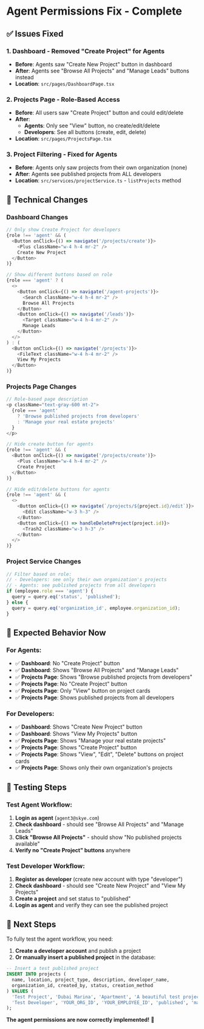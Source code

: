 # Agent Permissions Fix - Complete

## ✅ Issues Fixed

### 1. **Dashboard - Removed "Create Project" for Agents**
- **Before**: Agents saw "Create New Project" button in dashboard
- **After**: Agents see "Browse All Projects" and "Manage Leads" buttons instead
- **Location**: `src/pages/DashboardPage.tsx`

### 2. **Projects Page - Role-Based Access**
- **Before**: All users saw "Create Project" button and could edit/delete
- **After**: 
  - **Agents**: Only see "View" button, no create/edit/delete
  - **Developers**: See all buttons (create, edit, delete)
- **Location**: `src/pages/ProjectsPage.tsx`

### 3. **Project Filtering - Fixed for Agents**
- **Before**: Agents only saw projects from their own organization (none)
- **After**: Agents see published projects from ALL developers
- **Location**: `src/services/projectService.ts` - `listProjects` method

## 🔧 Technical Changes

### Dashboard Changes
```typescript
// Only show Create Project for developers
{role !== 'agent' && (
  <Button onClick={() => navigate('/projects/create')}>
    <Plus className="w-4 h-4 mr-2" />
    Create New Project
  </Button>
)}

// Show different buttons based on role
{role === 'agent' ? (
  <>
    <Button onClick={() => navigate('/agent-projects')}>
      <Search className="w-4 h-4 mr-2" />
      Browse All Projects
    </Button>
    <Button onClick={() => navigate('/leads')}>
      <Target className="w-4 h-4 mr-2" />
      Manage Leads
    </Button>
  </>
) : (
  <Button onClick={() => navigate('/projects')}>
    <FileText className="w-4 h-4 mr-2" />
    View My Projects
  </Button>
)}
```

### Projects Page Changes
```typescript
// Role-based page description
<p className="text-gray-600 mt-2">
  {role === 'agent' 
    ? 'Browse published projects from developers'
    : 'Manage your real estate projects'
  }
</p>

// Hide create button for agents
{role !== 'agent' && (
  <Button onClick={() => navigate('/projects/create')}>
    <Plus className="w-4 h-4 mr-2" />
    Create Project
  </Button>
)}

// Hide edit/delete buttons for agents
{role !== 'agent' && (
  <>
    <Button onClick={() => navigate(`/projects/${project.id}/edit`)}>
      <Edit className="w-3 h-3" />
    </Button>
    <Button onClick={() => handleDeleteProject(project.id)}>
      <Trash2 className="w-3 h-3" />
    </Button>
  </>
)}
```

### Project Service Changes
```typescript
// Filter based on role:
// - Developers: see only their own organization's projects
// - Agents: see published projects from all developers
if (employee.role === 'agent') {
  query = query.eq('status', 'published');
} else {
  query = query.eq('organization_id', employee.organization_id);
}
```

## 🎯 Expected Behavior Now

### For Agents:
- ✅ **Dashboard**: No "Create Project" button
- ✅ **Dashboard**: Shows "Browse All Projects" and "Manage Leads"
- ✅ **Projects Page**: Shows "Browse published projects from developers"
- ✅ **Projects Page**: No "Create Project" button
- ✅ **Projects Page**: Only "View" button on project cards
- ✅ **Projects Page**: Shows published projects from all developers

### For Developers:
- ✅ **Dashboard**: Shows "Create New Project" button
- ✅ **Dashboard**: Shows "View My Projects" button
- ✅ **Projects Page**: Shows "Manage your real estate projects"
- ✅ **Projects Page**: Shows "Create Project" button
- ✅ **Projects Page**: Shows "View", "Edit", "Delete" buttons on project cards
- ✅ **Projects Page**: Shows only their own organization's projects

## 🧪 Testing Steps

### Test Agent Workflow:
1. **Login as agent** (`agent3@skye.com`)
2. **Check dashboard** - should see "Browse All Projects" and "Manage Leads"
3. **Click "Browse All Projects"** - should show "No published projects available"
4. **Verify no "Create Project" buttons** anywhere

### Test Developer Workflow:
1. **Register as developer** (create new account with type "developer")
2. **Check dashboard** - should see "Create New Project" and "View My Projects"
3. **Create a project** and set status to "published"
4. **Login as agent** and verify they can see the published project

## 📝 Next Steps

To fully test the agent workflow, you need:

1. **Create a developer account** and publish a project
2. **Or manually insert a published project** in the database:

```sql
-- Insert a test published project
INSERT INTO projects (
  name, location, project_type, description, developer_name,
  organization_id, created_by, status, creation_method
) VALUES (
  'Test Project', 'Dubai Marina', 'Apartment', 'A beautiful test project',
  'Test Developer', 'YOUR_ORG_ID', 'YOUR_EMPLOYEE_ID', 'published', 'manual'
);
```

**The agent permissions are now correctly implemented!** 🎉
